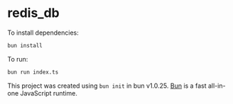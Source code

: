 # redis_db

To install dependencies:

```bash
bun install
```

To run:

```bash
bun run index.ts
```

This project was created using `bun init` in bun v1.0.25. [Bun](https://bun.sh) is a fast all-in-one JavaScript runtime.
